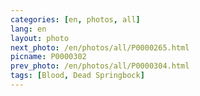 ```yaml
---
categories: [en, photos, all]
lang: en
layout: photo
next_photo: /en/photos/all/P0000265.html
picname: P0000302
prev_photo: /en/photos/all/P0000304.html
tags: [Blood, Dead Springbock]
---
```

